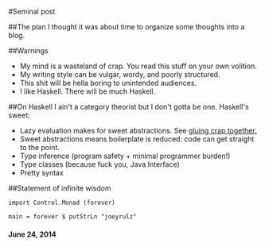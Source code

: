 #Seminal post

##The plan
I thought it was about time to organize some thoughts into a blog.

##Warnings
* My mind is a wasteland of crap. You read this stuff on your own volition.
* My writing style can be vulgar, wordy, and poorly structured.
* This shit will be hella boring to unintended audiences.
* I like Haskell. There will be much Haskell.

##On Haskell
I ain't a category theorist but I don't gotta be one. Haskell's sweet:

* Lazy evaluation makes for sweet abstractions. See [gluing crap together.](http://www.cs.kent.ac.uk/people/staff/dat/miranda/whyfp90.pdf)
* Sweet abstractions means boilerplate is reduced: code can get straight to the point.
* Type inference (program safety + minimal programmer burden!)
* Type classes (because fuck you, Java Interface)
* Pretty syntax

##Statement of infinite wisdom
~~~~~~~~~~~~~~~~~~~~~~~~~~~~~~~~~~~ {.haskell}
import Control.Monad (forever)

main = forever $ putStrLn "joeyrulz" 
~~~~~~~~~~~~~~~~~~~~~~~~~~~~~~~~~~~

#### June 24, 2014
